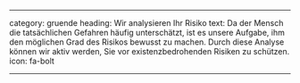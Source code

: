 ---

category: gruende
heading: Wir analysieren Ihr Risiko <span class="caret"></span>
text: Da der Mensch die tatsächlichen Gefahren häufig unterschätzt, ist es unsere Aufgabe, ihm den möglichen Grad des Risikos bewusst zu machen. Durch diese Analyse können wir aktiv werden, Sie vor existenzbedrohenden Risiken zu schützen.
icon: fa-bolt

---